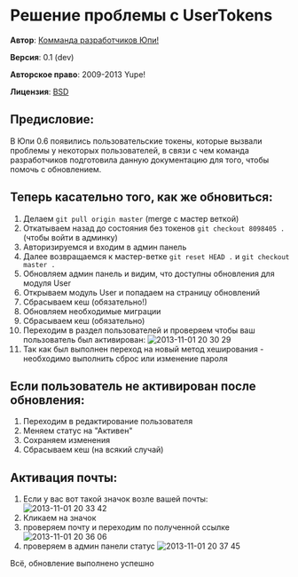 Решение проблемы с UserTokens
=============================

**Автор**: [Комманда разработчиков Юпи!](http://yupe.ru/contacts?from=docs)

**Версия**: 0.1 (dev)

**Авторское право**:  2009-2013 Yupe!

**Лицензия**: [BSD](https://github.com/yupe/yupe/blob/master/LICENSE)

Предисловие:
------------

В Юпи 0.6 появились пользовательские токены, которые вызвали проблемы у некоторых пользователей,
в связи с чем команда разработчиков подготовила данную документацию для того, чтобы помочь с обновлением.


Теперь касательно того, как же обновиться:
------------------------------------------

1. Делаем `git pull origin master` (merge с мастер веткой)
2. Откатываем назад до состояния без токенов `git checkout 8098405 .` (чтобы войти в админку)
3. Авторизируемся и входим в админ панель
4. Далее возвращаемся к мастер-ветке `git reset HEAD .` и `git checkout master . `
5. Обновляем админ панель и видим, что доступны обновления для модуля User
6. Открываем модуль User и попадаем на страницу обновлений
7. Сбрасываем кеш (обязательно!)
8. Обновляем необходимые миграции
9. Сбрасываем кеш (обязательно)
10. Переходим в раздел пользователей и проверяем чтобы ваш пользователь был активирован:
![2013-11-01 20 30 29](https://f.cloud.github.com/assets/888650/1456023/cbdf0496-4323-11e3-9c00-8cca5868c9ef.png)
11. Так как был выполнен переход на новый метод хеширования - необходимо выполнить сброс или изменение пароля

Если пользователь не активирован после обновления:
--------------------------------------------------

1. Переходим в редактирование пользователя
2. Меняем статус на "Активен"
3. Сохраняем изменения
4. Сбрасываем кеш (на всякий случай)

Активация почты:
----------------

1. Если у вас вот такой значок возле вашей почты:
![2013-11-01 20 33 42](https://f.cloud.github.com/assets/888650/1456067/3b36114a-4324-11e3-984a-31db22124d8b.png)
2. Кликаем на значок
3. проверяем почту и переходим по полученной ссылке
![2013-11-01 20 36 06](https://f.cloud.github.com/assets/888650/1456083/a59ca54e-4324-11e3-9ead-5884c3ef39e7.png)
4. проверяем в админ панели статус
![2013-11-01 20 37 45](https://f.cloud.github.com/assets/888650/1456092/dd9748b4-4324-11e3-83b2-89b9f5f4459f.png)

Всё, обновление выполнено успешно